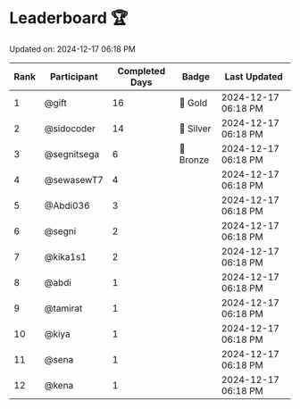 # Leaderboard 🏆

Updated on: 2024-12-17 06:18 PM

| Rank | Participant       | Completed Days | Badge      | Last Updated         |
|------|-------------------|----------------|------------|----------------------|
| 1    | @gift             | 16             | 🏅 Gold     | 2024-12-17 06:18 PM |
| 2    | @sidocoder        | 14             | 🥈 Silver   | 2024-12-17 06:18 PM |
| 3    | @segnitsega       | 6              | 🥉 Bronze   | 2024-12-17 06:18 PM |
| 4    | @sewasewT7        | 4              |            | 2024-12-17 06:18 PM |
| 5    | @Abdi036          | 3              |            | 2024-12-17 06:18 PM |
| 6    | @segni            | 2              |            | 2024-12-17 06:18 PM |
| 7    | @kika1s1          | 2              |            | 2024-12-17 06:18 PM |
| 8    | @abdi             | 1              |            | 2024-12-17 06:18 PM |
| 9    | @tamirat          | 1              |            | 2024-12-17 06:18 PM |
| 10   | @kiya             | 1              |            | 2024-12-17 06:18 PM |
| 11   | @sena             | 1              |            | 2024-12-17 06:18 PM |
| 12   | @kena             | 1              |            | 2024-12-17 06:18 PM |
